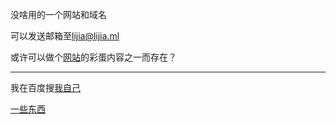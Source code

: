 没啥用的一个网站和域名

可以发送邮箱至[lijia@lijia.ml](mailto:lijia@lijia.ml)

或许可以做个[网站](https://lijiajunljj.github.io)的彩蛋内容之一而存在？

---

我在百度搜[我自己](https://www.baidu.com/s?wd=lijiakaijun)

[一些东西](https://lijia.ml/me/base64)
